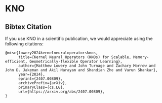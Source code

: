# KNO

## Bibtex Citation

If you use KNO in a scientific publication, we would appreciate using the following citations:

```
@misc{lowery2024kernelneuraloperatorsknos,
      title={Kernel Neural Operators (KNOs) for Scalable, Memory-efficient, Geometrically-flexible Operator Learning}, 
      author={Matthew Lowery and John Turnage and Zachary Morrow and John D. Jakeman and Akil Narayan and Shandian Zhe and Varun Shankar},
      year={2024},
      eprint={2407.00809},
      archivePrefix={arXiv},
      primaryClass={cs.LG},
      url={https://arxiv.org/abs/2407.00809}, 
}
```
